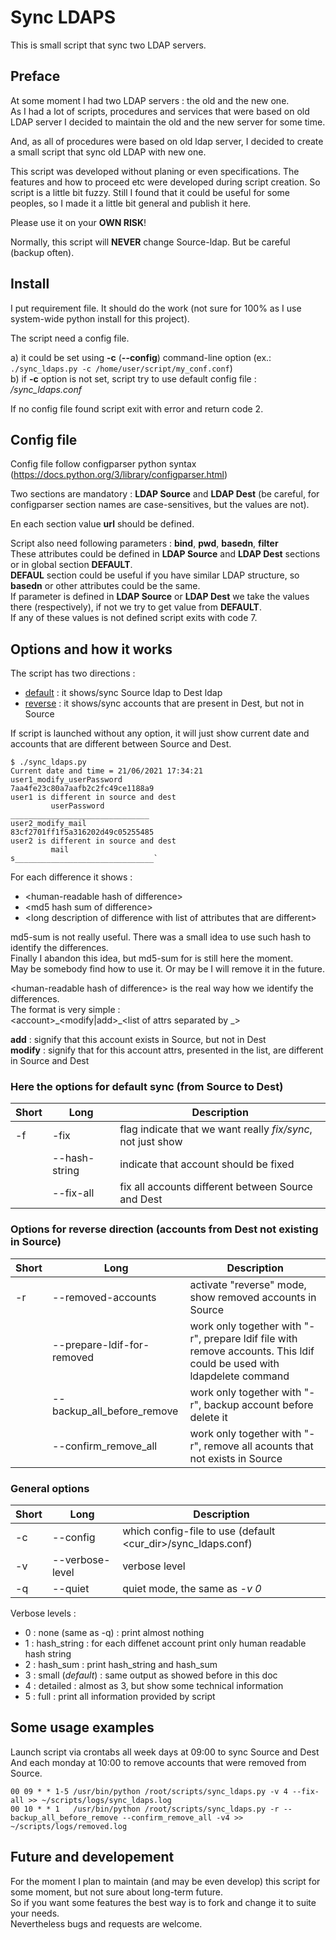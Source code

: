 # Sync LDAPS

This is small script that sync two LDAP servers.

## Preface

At some moment I had two LDAP servers : the old and the new one. \
As I had a lot of scripts, procedures and services that were based on old LDAP server 
I decided to maintain the old and the new server for some time.

And, as all of procedures were based on old ldap server, I decided to create a small script 
that sync old LDAP with new one.

This script was developed without planing or even specifications. 
The features and how to proceed etc were developed during script creation. 
So script is a little bit fuzzy. 
Still I found that it could be useful for some peoples, 
so I made it a little bit general and publish it here.

Please use it on your **OWN RISK**!

Normally, this script will **NEVER** change Source-ldap. But be careful (backup often).

## Install

I put requirement file. It should do the work (not sure for 100% as I use system-wide python install for this project).

The script need a config file.

a) it could be set using **-c** (**--config**) command-line option (ex.: `./sync_ldaps.py -c /home/user/script/my_conf.conf`)  
b) if **-c** option is not set, script try to use default config file : _<current script directory>/sync_ldaps.conf_

If no config file found script exit with error and return code 2.

## Config file

Config file follow configparser python syntax (https://docs.python.org/3/library/configparser.html)

Two sections are mandatory : **LDAP Source** and **LDAP Dest** (be careful, for configparser section names are case-sensitives, but the values are not).

En each section value **url** should be defined.

Script also need following parameters : **bind**, **pwd**, **basedn**, **filter**  
These attributes could be defined in **LDAP Source** and **LDAP Dest** sections or in global section **DEFAULT**.  
**DEFAUL** section could be useful if you have similar LDAP structure, so **basedn** or other attributes could be the same.  
If parameter is defined in **LDAP Source** or **LDAP Dest** we take the values there (respectively), if not we try to get value from **DEFAULT**.  
If any of these values is not defined script exits with code 7.

## Options and how it works

The script has two directions : 
* <ins>default</ins> : it shows/sync Source ldap to Dest ldap
* <ins>reverse</ins> : it shows/sync accounts that are present in Dest, but not in Source

If script is launched without any option, it will just show current date and accounts that are different between Source and Dest. 
```shell
$ ./sync_ldaps.py 
Current date and time = 21/06/2021 17:34:21
user1_modify_userPassword
7aa4fe23c80a7aafb2c2fc49ce1188a9
user1 is different in source and dest
         userPassword
_______________________________
user2_modify_mail
83cf2701ff1f5a316202d49c05255485
user2 is different in source and dest
         mail
s_______________________________`
```

For each difference it shows : 
- \<human-readable hash of difference\>
- \<md5 hash sum of difference\>
- \<long description of difference with list of attributes that are different\>

md5-sum is not really useful. There was a small idea to use such hash to identify the differences.   
Finally I abandon this idea, but  md5-sum for is still here the moment.   
May be somebody find how to use it. Or may be I will remove it in the future.

\<human-readable hash of difference\> is the real way how we identify the differences.  
The format is very simple :  
\<account\>\_\<modify|add\>\_\<list of attrs separated by \_\>

**add** : signify that this account exists in Source, but not in Dest  
**modify** : signify that for this account attrs, presented in the list, are different in Source and Dest

### Here the options for default sync (from Source to Dest)

| Short | Long | Description |
| --- | --- | --- |
-f | -fix | flag indicate that we want really *fix/sync*, not just show
 &nbsp; | --hash-string <human readable hash> | indicate that account should be fixed
 &nbsp; | --fix-all | fix all accounts different between Source and Dest

### Options for reverse direction (accounts from Dest not existing in Source)

| Short | Long | Description |
| --- | --- | --- |
-r | --removed-accounts | activate "reverse" mode, show removed accounts in Source 
 &nbsp; | --prepare-ldif-for-removed | work only together with "-r", prepare ldif file with remove accounts. This ldif could be used with ldapdelete command
 &nbsp; | --backup_all_before_remove | work only together with "-r", backup account before delete it
 &nbsp; | --confirm_remove_all | work only together with "-r", remove all acounts that not exists in Source
 
### General options
 
 | Short | Long | Description |
| --- | --- | --- |
-c | --config | which config-file to use (default <cur_dir>/sync_ldaps.conf) 
-v <level number> | --verbose-level <level number> | verbose level
-q | --quiet | quiet mode, the same as _-v 0_
 
 Verbose levels :
 - 0 : none (same as -q) : print almost nothing
 - 1 : hash_string : for each diffenet account print only human readable hash string
 - 2 : hash_sum : print hash_string and hash_sum
 - 3 : small (_default_) : same output as showed before in this doc
 - 4 : detailed : almost as 3, but show some technical information
 - 5 : full : print all information provided by script
 
## Some usage examples

Launch script via crontabs all week days at 09:00 to sync Source and Dest  
And  each monday at 10:00 to remove accounts that were removed from Source.
```shell script
00 09 * * 1-5 /usr/bin/python /root/scripts/sync_ldaps.py -v 4 --fix-all >> ~/scripts/logs/sync_ldaps.log
00 10 * * 1   /usr/bin/python /root/scripts/sync_ldaps.py -r --backup_all_before_remove --confirm_remove_all -v4 >> ~/scripts/logs/removed.log
```
 
## Future and developement

For the moment I plan to maintain (and may be even develop) this script for some moment, 
but not sure about long-term future.  
So if you want some features the best way is to fork and change it to suite your needs.  
Nevertheless bugs and requests are welcome.
 